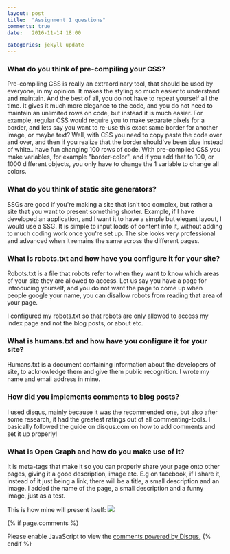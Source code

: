 ```yaml
---
layout: post
title:  "Assignment 1 questions"
comments: true
date:   2016-11-14 18:00

categories: jekyll update
---
```


<h3>What do you think of pre-compiling your CSS?</h3>

Pre-compiling CSS is really an extraordinary tool, that should be used by everyone, in my opinion.
It makes the styling so much easier to understand and maintain. And the best of all, you do not have to repeat yourself all the time.
It gives it much more elegance to the code, and you do not need to maintain an unlimited rows on code, but instead it is much easier.
For example, regular CSS would require you to make separate pixels for a border, and lets say you want to re-use this exact same border for another image, or maybe text?
Well, with CSS you need to copy paste the code over and over, and then if you realize that the border should've been blue instead of white.. have fun changing 100 rows of code.
With pre-compiled CSS you make variables, for example "border-color", and if you add that to 100, or 1000 different objects, you only have to change the 1 variable to change all colors.

<h3>What do you think of static site generators?</h3>

SSGs are good if you're making a site that isn't too complex, but rather a site that you want to present something shorter.
Example, if I have developed an application, and I want it to have a simple but elegant layout, I would use a SSG.
It is simple to input loads of content into it, without adding to much coding work once you're set up.
The site looks very professional and advanced when it remains the same across the different pages.

<h3>What is robots.txt and how have you configure it for your site?</h3>

Robots.txt is a file that robots refer to when they want to know which areas of your site they are allowed to access.
Let us say you have a page for introducing yourself, and you do not want the page to come up when people google your name, you can disallow robots from reading that area of your page.

I configured my robots.txt so that robots are only allowed to access my index page and not the blog posts, or about etc.

<h3>What is humans.txt and how have you configure it for your site?</h3>

Humans.txt is a document containing information about the developers of site, to acknowledge them and give them public recognition.
I wrote my name and email address in mine.

<h3>How did you implements comments to blog posts?</h3>

I used disqus, mainly because it was the recommended one, but also after some research, it had the greatest ratings out of all commenting-tools.
I basically followed the guide on disqus.com on how to add comments and set it up properly!

<h3>What is Open Graph and how do you make use of it?</h3>

It is meta-tags that make it so you can properly share your page onto other pages, giving it a good description, image etc.
E.g on facebook, if I share it, instead of it just being a link, there will be a title, a small description and an image.
I added the name of the page, a small description and a funny image, just as a test.

This is how mine will present itself:
<img src="http://i.imgur.com/rbzODJK.png?1">



{% if page.comments %}
<div id="disqus_thread"></div>
<script>

/**
*  RECOMMENDED CONFIGURATION VARIABLES: EDIT AND UNCOMMENT THE SECTION BELOW TO INSERT DYNAMIC VALUES FROM YOUR PLATFORM OR CMS.
*  LEARN WHY DEFINING THESE VARIABLES IS IMPORTANT: https://disqus.com/admin/universalcode/#configuration-variables*/
/*
var disqus_config = function () {
this.page.url = PAGE_URL;  // Replace PAGE_URL with your page's canonical URL variable
this.page.identifier = DAVID;
};
*/
(function() { // DON'T EDIT BELOW THIS LINE
var d = document, s = d.createElement('script');
s.src = '//dl222is.disqus.com/embed.js';
s.setAttribute('data-timestamp', +new Date());
(d.head || d.body).appendChild(s);
})();
</script>
<noscript>Please enable JavaScript to view the <a href="https://disqus.com/?ref_noscript">comments powered by Disqus.</a></noscript>
{% endif %}

